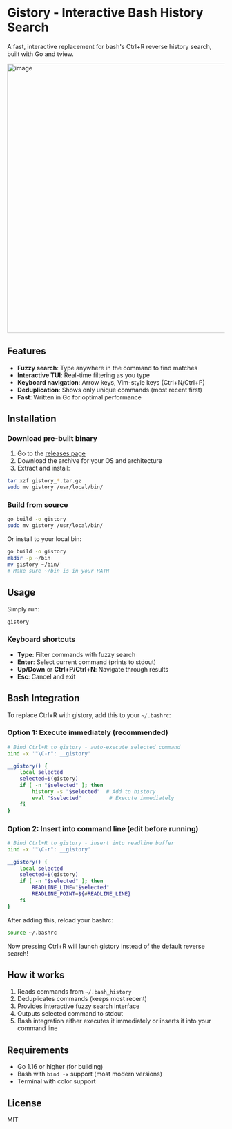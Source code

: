 # Gistory - Interactive Bash History Search
A fast, interactive replacement for bash's Ctrl+R reverse history search, built with Go and tview.

<img width="1678" height="624" alt="image" src="https://github.com/user-attachments/assets/44bf2084-5670-43eb-9196-d09fce3cbbf8" />

## Features

- **Fuzzy search**: Type anywhere in the command to find matches
- **Interactive TUI**: Real-time filtering as you type
- **Keyboard navigation**: Arrow keys, Vim-style keys (Ctrl+N/Ctrl+P)
- **Deduplication**: Shows only unique commands (most recent first)
- **Fast**: Written in Go for optimal performance

## Installation

### Download pre-built binary

1. Go to the [releases page](https://github.com/zveinn/gistory/releases/latest)
2. Download the archive for your OS and architecture
3. Extract and install:

```bash
tar xzf gistory_*.tar.gz
sudo mv gistory /usr/local/bin/
```

### Build from source

```bash
go build -o gistory
sudo mv gistory /usr/local/bin/
```

Or install to your local bin:

```bash
go build -o gistory
mkdir -p ~/bin
mv gistory ~/bin/
# Make sure ~/bin is in your PATH
```

## Usage

Simply run:

```bash
gistory
```

### Keyboard shortcuts

- **Type**: Filter commands with fuzzy search
- **Enter**: Select current command (prints to stdout)
- **Up/Down** or **Ctrl+P/Ctrl+N**: Navigate through results
- **Esc**: Cancel and exit

## Bash Integration

To replace Ctrl+R with gistory, add this to your `~/.bashrc`:

### Option 1: Execute immediately (recommended)

```bash
# Bind Ctrl+R to gistory - auto-execute selected command
bind -x '"\C-r": __gistory'

__gistory() {
    local selected
    selected=$(gistory)
    if [ -n "$selected" ]; then
        history -s "$selected"  # Add to history
        eval "$selected"         # Execute immediately
    fi
}
```

### Option 2: Insert into command line (edit before running)

```bash
# Bind Ctrl+R to gistory - insert into readline buffer
bind -x '"\C-r": __gistory'

__gistory() {
    local selected
    selected=$(gistory)
    if [ -n "$selected" ]; then
        READLINE_LINE="$selected"
        READLINE_POINT=${#READLINE_LINE}
    fi
}
```

After adding this, reload your bashrc:

```bash
source ~/.bashrc
```

Now pressing Ctrl+R will launch gistory instead of the default reverse search!

## How it works

1. Reads commands from `~/.bash_history`
2. Deduplicates commands (keeps most recent)
3. Provides interactive fuzzy search interface
4. Outputs selected command to stdout
5. Bash integration either executes it immediately or inserts it into your command line

## Requirements

- Go 1.16 or higher (for building)
- Bash with `bind -x` support (most modern versions)
- Terminal with color support

## License

MIT
